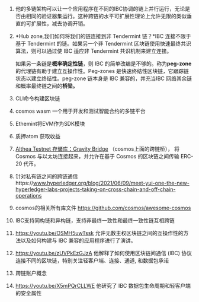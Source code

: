 1. 他的多链架构可以让一个应用程序在不同的IBC协调的链上并行运行，无论是否由相同的验证器集运行。这种跨链的水平可扩展性理论上允许无限的类似垂直的可扩展性，减去协调开销。

2. *Hub zone,我们如何将我们的链连接到非 Tendermint 链？*IBC 连接不限于基于 Tendermint 的链。如果另一个非 Tendermint 区块链使用快速最终共识算法，则可以通过使 IBC 适应非 Tendermint 共识机制来建立连接。

   如果另一条链是**概率确定性链**，则 IBC 的简单改编是不够的。称为**peg-zone**的代理链有助于建立互操作性。Peg-zones 是快速终结性区块链，它跟踪链状态以建立终结性。peg-zone 链本身是 IBC 兼容的，并充当IBC 网络其余链和概率最终链之间的**桥梁。**

3. CLI命令构建区块链

4. cosmos wasm 一个用于开发和测试智能合约的多链平台

5. Ethemint将EVM作为SDK模块

6. 质押atom 获取收益

7. [Althea Testnet 存储库：Gravity Bridge](https://github.com/gravity-bridge/gravity-bridge) （cosmos上面的跨链桥）， 将 Cosmos 与以太坊连接起来，并允许在基于 Cosmos 的区块链之间传输 ERC-20 代币。

8. 针对私有链之间的跨链通信https://www.hyperledger.org/blog/2021/06/09/meet-yui-one-the-new-hyperledger-labs-projects-taking-on-cross-chain-and-off-chain-operations

9. cosmos的相关所有库文件 https://github.com/cosmos/awesome-cosmos

10. IBC支持同构链和异构链，支持非最终一致性和最终一致性链互相跨链

11. https://youtu.be/OSMH5uwTssk 允许无数主权区块链之间的互操作性的方法以及如何构建与 IBC 兼容的应用程序进行了演讲。

12. https://youtu.be/zUVPkEzGJzA 他解释了如何使用区块链间通信 (IBC) 协议连接不同的区块链，特别关注轻客户端、连接、通道, 和数据包承诺

13. 跨链账户概念

14. https://youtu.be/X5mPQrCLLWE  他研究了 IBC 数据包生命周期和轻客户端的安全属性